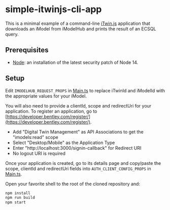 # simple-itwinjs-cli-app

This is a minimal example of a command-line [iTwin.js](https://itwinjs.org/) application that downloads an iModel
from iModelHub and prints the result of an ECSQL query.

## Prerequisites

- [Node](https://nodejs.org/en/): an installation of the latest security patch of Node 14.

## Setup

Edit `IMODELHUB_REQUEST_PROPS` in [Main.ts](./src/Main.ts) to replace iTwinId and iModelId with the appropriate
values for your iModel.

You will also need to provide a clientId, scope and redirectUri for your application. To register an application,
go to [https://developer.bentley.com/register/](https://developer.bentley.com/register/).

- Add "Digital Twin Management" as API Associations to get the "imodels:read" scope
- Select "Desktop/Mobile" as the Application Type
- Enter "http://localhost:3000/signin-callback" for Redirect URI
- No logout URI is required

Once your application is created, go to its details page and copy/paste the scope, clientId and redirectUri fields
into `AUTH_CLIENT_CONFIG_PROPS` in [Main.ts](./src/Main.ts).

Open your favorite shell to the root of the cloned repository and:

```sh
npm install
npm run build
npm start
```
